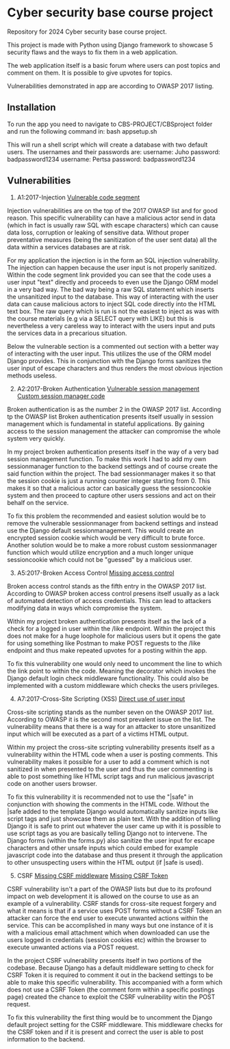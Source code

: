 # Cyber security base course project 

Repository for 2024 Cyber security base course project.

This project is made with Python using Django framework to showcase 5 security flaws and the ways to fix them in a web application. 

The web application itself is a basic forum where users can post topics and comment on them. It is possible to give upvotes for topics. 

Vulnerabilities demonstrated in app are according to OWASP 2017 listing.

## Installation
To run the app you need to navigate to CBS-PROJECT/CBSproject folder and run the following command in:
bash appsetup.sh

This will run a shell script which will create a database with two default users. The usernames and their passwords are:
username: Juho   password: badpassword1234
username: Pertsa password: badpassword1234

## Vulnerabilities

1. A1:2017-Injection
[Vulnerable code segment](https://github.com/JuhoSiitonen/CBS-project/blob/8681984f882e1c74e884756496c19ffa59ca5a23/CBSproject/pages/views.py#L23)

Injection vulnerabilities are on the top of the 2017 OWASP list and for good reason. This specific vulnerability can have a malicious actor send in data (which in fact is usually raw SQL with escape characters) which can cause data loss, corruption or leaking of sensitive data. Without proper preventative measures (being the sanitization of the user sent data) all the data within a services databases are at risk. 

For my application the injection is in the form an SQL injection vulnerability. The injection can happen because the user input is not properly sanitized. Within the code segment link provided you can see that the code uses a user input "text" directly and proceeds to even use the Django ORM model in a very bad way. The bad way being a raw SQL statement which inserts the unsanitized input to the database. This way of interacting with the user data can cause malicious actors to inject SQL code directly into the HTML text box. 
The raw query which is run is not the easiest to inject as was with the course materials (e.g via a SELECT query with LIKE) but this is nevertheless a very careless way to interact with the users input and puts the services data in a precarious situation.

Below the vulnerable section is a commented out section with a better way of interacting with the user input. This utilizes the use of the ORM model Django provides. This in conjunction with the Django forms sanitizes the user input of escape characters and thus renders the most obvious injection methods useless. 


2. A2:2017-Broken Authentication
[Vulnerable session management](https://github.com/JuhoSiitonen/CBS-project/blob/8681984f882e1c74e884756496c19ffa59ca5a23/CBSproject/CBSproject/settings.py#L15)
[Custom session manager code](https://github.com/JuhoSiitonen/CBS-project/blob/8681984f882e1c74e884756496c19ffa59ca5a23/CBSproject/CBSproject/sessionmanager.py#L1)

Broken authentication is as the number 2 in the OWASP 2017 list. According tp the OWASP list Broken authentication presents itself usually in session management which is fundamental in stateful applications. By gaining access to the session management the attacker can compromise the whole system very quickly.

In my project broken authentication presents itself in the way of a very bad session management function. To make this work I had to add my own sessionmanager function to the backend settings and of course create the said function within the project. The bad sessionmanager makes it so that the session cookie is just a running counter integer starting from 0. This makes it so that a malicious actor can basically guess the sessioncookie system and then proceed to capture other users sessions and act on their behalf on the service. 

To fix this problem the recommended and easiest solution would be to remove the vulnerable sessionmanager from backend settings and instead use the Django default sessionmanagement. This would create an encrypted session cookie which would be very difficult to brute force. Another solution would be to make a more robust custom sessionmanager function which would utilize encryption and a much longer unique sessioncookie which could not be "guessed" by a malicious user. 


3. A5:2017-Broken Access Control
[Missing access control](https://github.com/JuhoSiitonen/CBS-project/blob/8681984f882e1c74e884756496c19ffa59ca5a23/CBSproject/pages/views.py#L73)

Broken access control stands as the fifth entry in the OWASP 2017 list. According to OWASP broken access control presens itself usually as a lack of automated detection of access credentials. This can lead to attackers modifying data in ways which compromise the system. 

Within my project broken authentication presents itself as the lack of a check for a logged in user within the /like endpoint. Within the project this does not make for a huge loophole for malicious users but it opens the gate for using something like Postman to make POST reguests to the /like endpoint and thus make repeated upvotes for a posting within the app. 

To fix this vulnerability one would only need to uncomment the line to which the link point to within the code. Meaning the decorator which invokes the Django default login check middleware functionality. This could also be implemented with a custom middleware which checks the users privileges. 

4. A7:2017-Cross-Site Scripting (XSS)
[Direct use of user input]()

Cross-site scripting stands as the number seven on the OWASP 2017 list. According to OWASP it is the second most prevalent issue on the list. The vulnerability means that there is a way for an attacker to store unsanitized input which will be executed as a part of a victims HTML output.  

Within my project the cross-site scripting vulnerability presents itself as a vulnerability within the HTML code when a user is posting comments. This vulnerability makes it possible for a user to add a comment which is not sanitized in when presented to the user and thus the user commenting is able to post something like HTML script tags and run malicious javascript code on another users browser.

To fix this vulnerability it is recommended not to use the "|safe" in conjunction with showing the comments in the HTML code. Without the |safe added to the template Django would automatically sanitize inputs like script tags and just showcase them as plain text. With the addition of telling Django it is safe to print out whatever the user came up with it is possible to use script tags as you are basically telling Django not to intervene. 
The Django forms (within the forms.py) also sanitize the user input for escape characters and other unsafe inputs which could embed for example javascript code into the database and thus present it through the application to other unsuspecting users within the HTML output (if |safe is used).

5. CSRF
[Missing CSRF middleware](https://github.com/JuhoSiitonen/CBS-project/blob/8681984f882e1c74e884756496c19ffa59ca5a23/CBSproject/CBSproject/settings.py#L52)
[Missing CSRF Token](https://github.com/JuhoSiitonen/CBS-project/blob/8681984f882e1c74e884756496c19ffa59ca5a23/CBSproject/pages/templates/pages/posting.html#L19)

CSRF vulnerability isn't a part of the OWASP lists but due to its profound impact on web development it is allowed on the course to use as an example of a vulnerability. CSRF stands for cross-site request forgery and what it means is that if a service uses POST forms without a CSRF Token an attacker can force the end user to execute unwanted actions within the service. This can be accomplished in many ways but one instance of it is with a malicious email attachment which when downloaded can use the users logged in credentials (session cookies etc) within the browser to execute unwanted actions via a POST request. 

In the project CSRF vulnerability presents itself in two portions of the codebase. Because Django has a default middleware setting to check for CSRF Token it is required to comment it out in the backend settings to be able to make this specific vulnerability. This accompanied with a form which does not use a CSRF Token (the comment form within a specific postings page) created the chance to exploit the CSRF vulnerability witin the POST request. 

To fix this vulnerability the first thing would be to uncomment the Django default project setting for the CSRF middleware. This middleware checks for the CSRF token and if it is present and correct the user is able to post information to the backend. 